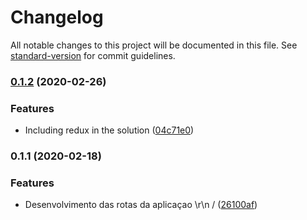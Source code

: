 # Changelog

All notable changes to this project will be documented in this file. See [standard-version](https://github.com/conventional-changelog/standard-version) for commit guidelines.

### [0.1.2](https://github.com/afamorim/eclinica-react/compare/v0.1.1...v0.1.2) (2020-02-26)


### Features

* Including redux in the solution ([04c71e0](https://github.com/afamorim/eclinica-react/commit/04c71e0f3484dca8a0f861b886923a7b8bb16ddf))

### 0.1.1 (2020-02-18)


### Features

* Desenvolvimento das rotas da aplicaçao \r\n / ([26100af](https://github.com/afamorim/eclinica-react/commit/26100afd0174225c3c7062aab228d9320bd897a4))
